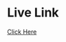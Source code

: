 # Live Link
[Click Here](https://i-riyaj.github.io/Javascript-Learnings_Projects/Portfolio%20Website/)
